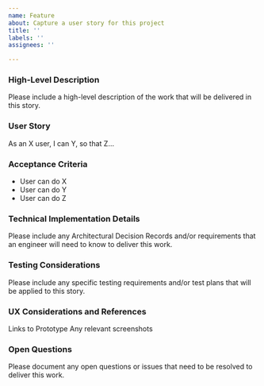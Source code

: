 ```yaml
---
name: Feature
about: Capture a user story for this project
title: ''
labels: ''
assignees: ''

---
```


### High-Level Description
Please include a high-level description of the work that will be delivered in this story.

### User Story
As an X user, I can Y, so that Z…

### Acceptance Criteria
* User can do X
* User can do Y
* User can do Z

### Technical Implementation Details
Please include any Architectural Decision Records and/or requirements that an engineer will need to know to deliver this work.

### Testing Considerations
Please include any specific testing requirements and/or test plans that will be applied to this story.

### UX Considerations and References
Links to Prototype
Any relevant screenshots

### Open Questions
Please document any open questions or issues that need to be resolved to deliver this work.

